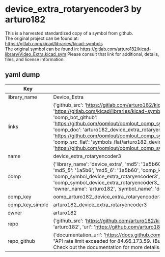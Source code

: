 # device_extra_rotaryencoder3 by arturo182  
This is a harvested standardized copy of a symbol from github.  
The original project can be found at:  
https://gitlab.com/kicad/libraries/kicad-symbols  
The original symbol can be found in:
https://gitlab.com/arturo182/kicad-library/Video_Extra.kicad_sym
Please consult that link for additional, details, files, and license information.  
## yaml dump  
| Key | Value |  
| --- | --- |  
| library_name | Device_Extra |  
| links | {'github_src': 'https://gitlab.com/arturo182/kicad-library/Video_Extra.kicad_sym', 'github_src_repo': 'https://gitlab.com/kicad/libraries/kicad-symbols', 'oomp_bot': 'arturo182_device_extra_rotaryencoder3/working', 'oomp_bot_github': 'https://github.com/oomlout/oomlout_oomp_symbol_bot/tree/main/arturo182_device_extra_rotaryencoder3/working', 'oomp_doc': 'arturo182_device_extra_rotaryencoder3/working', 'oomp_doc_github': 'https://github.com/oomlout/oomlout_oomp_symbol_doc/tree/main/arturo182_device_extra_rotaryencoder3/working', 'oomp_src_flat': 'symbols_flat/arturo182_device_extra_rotaryencoder3/working', 'oomp_src_flat_github': 'https://github.com/oomlout/oomlout_oomp_symbol_src/tree/main/arturo182_device_extra_rotaryencoder3/working'} |  
| name | device_extra_rotaryencoder3 |  
| oomp | {'library_name': 'device_extra', 'md5': '1a5b60de768ab7720c877d626c492857', 'md5_10': '1a5b60de76', 'md5_5': '1a5b6', 'md5_6': '1a5b60', 'oomp_key': 'oomp_device_extra_rotaryencoder3', 'oomp_key_extra': 'oomp_symbol_device_extra_rotaryencoder3', 'oomp_key_full': 'oomp_symbol_device_extra_rotaryencoder3_1a5b60', 'oomp_key_simple': 'device_extra_rotaryencoder3', 'owner_name': 'arturo182', 'symbol_name': 'device_extra_rotaryencoder3'} |  
| oomp_key | oomp_arturo182_device_extra_rotaryencoder3 |  
| oomp_key_simple | arturo182_device_extra_rotaryencoder3 |  
| owner | arturo182 |  
| repo | {'github_src': 'https://github.com/arturo182/kicad-library/Video_Extra.kicad_sym', 'name': 'kicad-library', 'owner': 'arturo182', 'url': 'https://github.com/arturo182/kicad-library'} |  
| repo_github | {'documentation_url': 'https://docs.github.com/rest/overview/resources-in-the-rest-api#rate-limiting', 'message': "API rate limit exceeded for 84.66.173.59. (But here's the good news: Authenticated requests get a higher rate limit. Check out the documentation for more details.)"} |  

